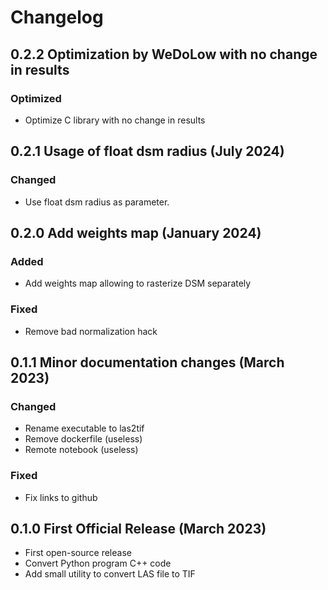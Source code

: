 # Changelog

## 0.2.2 Optimization by WeDoLow with no change in results

### Optimized

- Optimize C library with no change in results

## 0.2.1 Usage of float dsm radius (July 2024)

### Changed

- Use float dsm radius as parameter.

## 0.2.0 Add weights map (January 2024)

### Added
- Add weights map allowing to rasterize DSM separately

### Fixed
- Remove bad normalization hack

## 0.1.1 Minor documentation changes (March 2023)

### Changed
- Rename executable to las2tif
- Remove dockerfile (useless)
- Remote notebook (useless)

### Fixed
- Fix links to github

## 0.1.0 First Official Release (March 2023)

- First open-source release
- Convert Python program C++ code
- Add small utility to convert LAS file to TIF
